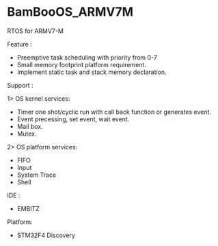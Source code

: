 # BamBooOS_ARMV7M
RTOS for ARMV7-M

Feature :

  - Preemptive task scheduling with priority from 0-7 
  - Small memory footprint platform requirement.
  - Implement static task and stack memory declaration.

Support :
  
1> OS kernel services:  
  
  - Timer one shot/cyclic run with call back function or generates event.
  - Event precessing, set event, wait event.
  - Mail box.
  - Mutex.

2> OS platform services:

  - FIFO
  - Input
  - System Trace
  - Shell
  
IDE :
  
  - EMBITZ

Platform:

  - STM32F4 Discovery
